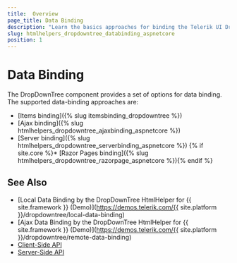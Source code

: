 ```yaml
---
title:  Overview
page_title: Data Binding
description: "Learn the basics approaches for binding the Telerik UI DropDownTree component for {{ site.framework }}."
slug: htmlhelpers_dropdowntree_databinding_aspnetcore
position: 1
---
```


# Data Binding

The DropDownTree component provides a set of options for data binding. The supported data-binding approaches are:

* [Items binding]({% slug itemsbinding_dropdowntree %})
* [Ajax binding]({% slug htmlhelpers_dropdowntree_ajaxbinding_aspnetcore %})
* [Server binding]({% slug htmlhelpers_dropdowntree_serverbinding_aspnetcore %})
{% if site.core %}* [Razor Pages binding]({% slug htmlhelpers_dropdowntree_razorpage_aspnetcore %}){% endif %}

## See Also

* [Local Data Binding by the DropDownTree HtmlHelper for {{ site.framework }} (Demo)](https://demos.telerik.com/{{ site.platform }}/dropdowntree/local-data-binding)
* [Ajax Data Binding by the DropDownTree HtmlHelper for {{ site.framework }} (Demo)](https://demos.telerik.com/{{ site.platform }}/dropdowntree/remote-data-binding)
* [Client-Side API](https://docs.telerik.com/kendo-ui/api/javascript/ui/dropdowntree)
* [Server-Side API](/api/dropdowntree)

